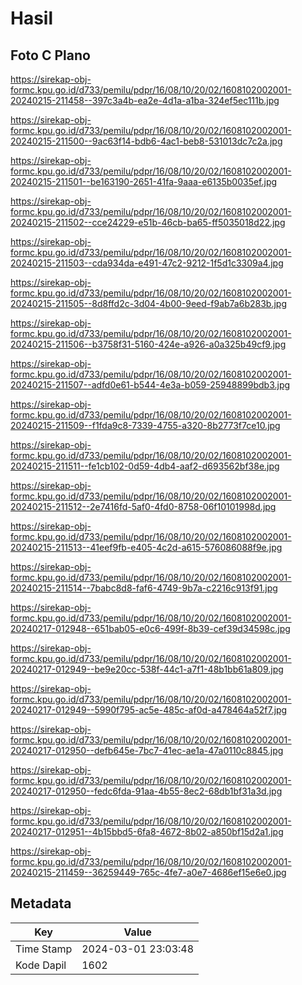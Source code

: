 # Hasil

## Foto C Plano

https://sirekap-obj-formc.kpu.go.id/d733/pemilu/pdpr/16/08/10/20/02/1608102002001-20240215-211458--397c3a4b-ea2e-4d1a-a1ba-324ef5ec111b.jpg

https://sirekap-obj-formc.kpu.go.id/d733/pemilu/pdpr/16/08/10/20/02/1608102002001-20240215-211500--9ac63f14-bdb6-4ac1-beb8-531013dc7c2a.jpg

https://sirekap-obj-formc.kpu.go.id/d733/pemilu/pdpr/16/08/10/20/02/1608102002001-20240215-211501--be163190-2651-41fa-9aaa-e6135b0035ef.jpg

https://sirekap-obj-formc.kpu.go.id/d733/pemilu/pdpr/16/08/10/20/02/1608102002001-20240215-211502--cce24229-e51b-46cb-ba65-ff5035018d22.jpg

https://sirekap-obj-formc.kpu.go.id/d733/pemilu/pdpr/16/08/10/20/02/1608102002001-20240215-211503--cda934da-e491-47c2-9212-1f5d1c3309a4.jpg

https://sirekap-obj-formc.kpu.go.id/d733/pemilu/pdpr/16/08/10/20/02/1608102002001-20240215-211505--8d8ffd2c-3d04-4b00-9eed-f9ab7a6b283b.jpg

https://sirekap-obj-formc.kpu.go.id/d733/pemilu/pdpr/16/08/10/20/02/1608102002001-20240215-211506--b3758f31-5160-424e-a926-a0a325b49cf9.jpg

https://sirekap-obj-formc.kpu.go.id/d733/pemilu/pdpr/16/08/10/20/02/1608102002001-20240215-211507--adfd0e61-b544-4e3a-b059-25948899bdb3.jpg

https://sirekap-obj-formc.kpu.go.id/d733/pemilu/pdpr/16/08/10/20/02/1608102002001-20240215-211509--f1fda9c8-7339-4755-a320-8b2773f7ce10.jpg

https://sirekap-obj-formc.kpu.go.id/d733/pemilu/pdpr/16/08/10/20/02/1608102002001-20240215-211511--fe1cb102-0d59-4db4-aaf2-d693562bf38e.jpg

https://sirekap-obj-formc.kpu.go.id/d733/pemilu/pdpr/16/08/10/20/02/1608102002001-20240215-211512--2e7416fd-5af0-4fd0-8758-06f10101998d.jpg

https://sirekap-obj-formc.kpu.go.id/d733/pemilu/pdpr/16/08/10/20/02/1608102002001-20240215-211513--41eef9fb-e405-4c2d-a615-576086088f9e.jpg

https://sirekap-obj-formc.kpu.go.id/d733/pemilu/pdpr/16/08/10/20/02/1608102002001-20240215-211514--7babc8d8-faf6-4749-9b7a-c2216c913f91.jpg

https://sirekap-obj-formc.kpu.go.id/d733/pemilu/pdpr/16/08/10/20/02/1608102002001-20240217-012948--651bab05-e0c6-499f-8b39-cef39d34598c.jpg

https://sirekap-obj-formc.kpu.go.id/d733/pemilu/pdpr/16/08/10/20/02/1608102002001-20240217-012949--be9e20cc-538f-44c1-a7f1-48b1bb61a809.jpg

https://sirekap-obj-formc.kpu.go.id/d733/pemilu/pdpr/16/08/10/20/02/1608102002001-20240217-012949--5990f795-ac5e-485c-af0d-a478464a52f7.jpg

https://sirekap-obj-formc.kpu.go.id/d733/pemilu/pdpr/16/08/10/20/02/1608102002001-20240217-012950--defb645e-7bc7-41ec-ae1a-47a0110c8845.jpg

https://sirekap-obj-formc.kpu.go.id/d733/pemilu/pdpr/16/08/10/20/02/1608102002001-20240217-012950--fedc6fda-91aa-4b55-8ec2-68db1bf31a3d.jpg

https://sirekap-obj-formc.kpu.go.id/d733/pemilu/pdpr/16/08/10/20/02/1608102002001-20240217-012951--4b15bbd5-6fa8-4672-8b02-a850bf15d2a1.jpg

https://sirekap-obj-formc.kpu.go.id/d733/pemilu/pdpr/16/08/10/20/02/1608102002001-20240215-211459--36259449-765c-4fe7-a0e7-4686ef15e6e0.jpg


## Metadata

| Key        | Value               |
| ---------- | ------------------- |
| Time Stamp | 2024-03-01 23:03:48 |
| Kode Dapil | 1602                |



